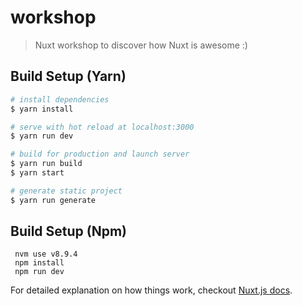 # workshop

> Nuxt workshop to discover how Nuxt is awesome :)

## Build Setup (Yarn)

``` bash
# install dependencies
$ yarn install

# serve with hot reload at localhost:3000
$ yarn run dev

# build for production and launch server
$ yarn run build
$ yarn start

# generate static project
$ yarn run generate
```

## Build Setup (Npm)
```
 nvm use v8.9.4
 npm install
 npm run dev

```

For detailed explanation on how things work, checkout [Nuxt.js docs](https://nuxtjs.org).
